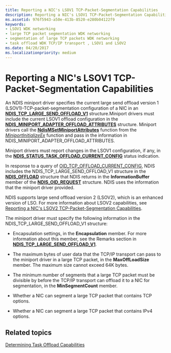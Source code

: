 ```yaml
---
title: Reporting a NIC's LSOV1 TCP-Packet-Segmentation Capabilities
description: Reporting a NIC's LSOV1 TCP-Packet-Segmentation Capabilities
ms.assetid: 976f5943-a50e-413b-8520-e280b04122f9
keywords:
- LSOV1 WDK networking
- large TCP packet segmentation WDK networking
- segmentation of large TCP packets WDK networking
- task offload WDK TCP/IP transport , LSOV1 and LSOV2
ms.date: 04/20/2017
ms.localizationpriority: medium
---
```


# Reporting a NIC's LSOV1 TCP-Packet-Segmentation Capabilities





An NDIS miniport driver specifies the current large send offload version 1 (LSOV1)-TCP-packet-segmentation configuration of a NIC in an [**NDIS\_TCP\_LARGE\_SEND\_OFFLOAD\_V1**](https://docs.microsoft.com/windows-hardware/drivers/ddi/ntddndis/ns-ntddndis-_ndis_tcp_large_send_offload_v1) structure.Miniport drivers must include the current LSOV1 offload configuration in the [**NDIS\_MINIPORT\_ADAPTER\_OFFLOAD\_ATTRIBUTES**](https://docs.microsoft.com/windows-hardware/drivers/ddi/ndis/ns-ndis-_ndis_miniport_adapter_offload_attributes) structure. Miniport drivers call the [**NdisMSetMiniportAttributes**](https://docs.microsoft.com/windows-hardware/drivers/ddi/ndis/nf-ndis-ndismsetminiportattributes) function from the [*MiniportInitializeEx*](https://docs.microsoft.com/windows-hardware/drivers/ddi/ndis/nc-ndis-miniport_initialize) function and pass in the information in NDIS\_MINIPORT\_ADAPTER\_OFFLOAD\_ATTRIBUTES.

Miniport drivers must report changes in the LSOV1 configuration, if any, in the [**NDIS\_STATUS\_TASK\_OFFLOAD\_CURRENT\_CONFIG**](https://docs.microsoft.com/windows-hardware/drivers/network/ndis-status-task-offload-current-config) status indication.

In response to a query of [OID\_TCP\_OFFLOAD\_CURRENT\_CONFIG](https://docs.microsoft.com/windows-hardware/drivers/network/oid-tcp-offload-current-config), NDIS includes the NDIS\_TCP\_LARGE\_SEND\_OFFLOAD\_V1 structure in the [**NDIS\_OFFLOAD**](https://docs.microsoft.com/windows-hardware/drivers/ddi/ntddndis/ns-ntddndis-_ndis_offload) structure that NDIS returns in the **InformationBuffer** member of the [**NDIS\_OID\_REQUEST**](https://docs.microsoft.com/windows-hardware/drivers/ddi/ndis/ns-ndis-_ndis_oid_request) structure. NDIS uses the information that the miniport driver provided.

NDIS supports large send offload version 2 (LSOV2), which is an enhanced version of LSO. For more information about LSOV2 capabilities, see [Reporting a NIC's LSOV2 TCP-Packet-Segmentation Capabilities](reporting-a-nic-s-lsov2-tcp-packet-segmentation-capabilities.md).

The miniport driver must specify the following information in the NDIS\_TCP\_LARGE\_SEND\_OFFLOAD\_V1 structure:

-   Encapsulation settings, in the **Encapsulation** member. For more information about this member, see the Remarks section in [**NDIS\_TCP\_LARGE\_SEND\_OFFLOAD\_V1**](https://docs.microsoft.com/windows-hardware/drivers/ddi/ntddndis/ns-ntddndis-_ndis_tcp_large_send_offload_v1).

-   The maximum bytes of user data that the TCP/IP transport can pass to the miniport driver in a large TCP packet, in the **MaxOffLoadSize** member. The maximum size cannot exceed 64K bytes.

-   The minimum number of segments that a large TCP packet must be divisible by before the TCP/IP transport can offload it to a NIC for segmentation, in the **MinSegmentCount** member.

-   Whether a NIC can segment a large TCP packet that contains TCP options.

-   Whether a NIC can segment a large TCP packet that contains IPv4 options.

## Related topics


[Determining Task Offload Capabilities](determining-task-offload-capabilities.md)

 

 







